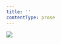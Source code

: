 ```yaml
---
title: ''
contentType: prose
---
```


<section>

![](../Images/obalka_steiner_aneb_co_jsme_delali.jpg)

</section>
